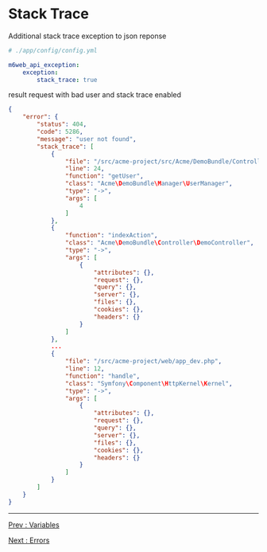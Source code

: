 # Stack Trace

Additional stack trace exception to json reponse

```yaml
# ./app/config/config.yml

m6web_api_exception:
    exception:
        stack_trace: true
```

result request with bad user and stack trace enabled

```json
{
    "error": {
        "status": 404,
        "code": 5286,
        "message": "user not found",
        "stack_trace": [
            {
                "file": "/src/acme-project/src/Acme/DemoBundle/Controller/DemoController.php",
                "line": 24,
                "function": "getUser",
                "class": "Acme\DemoBundle\Manager\UserManager",
                "type": "->",
                "args": [
                    4
                ]
            },
            {
                "function": "indexAction",
                "class": "Acme\DemoBundle\Controller\DemoController",
                "type": "->",
                "args": [
                    {
                        "attributes": {},
                        "request": {},
                        "query": {},
                        "server": {},
                        "files": {},
                        "cookies": {},
                        "headers": {}
                    }
                ]
            },
            ...
            {
                "file": "/src/acme-project/web/app_dev.php",
                "line": 12,
                "function": "handle",
                "class": "Symfony\Component\HttpKernel\Kernel",
                "type": "->",
                "args": [
                    {
                        "attributes": {},
                        "request": {},
                        "query": {},
                        "server": {},
                        "files": {},
                        "cookies": {},
                        "headers": {}
                    }
                ]
            }
        ]
    }
}
```

---

[Prev : Variables](https://github.com/M6Web/ApiExceptionBundle/blob/master/doc/variables.md)

[Next : Errors](https://github.com/M6Web/ApiExceptionBundle/blob/master/doc/errors.md)
